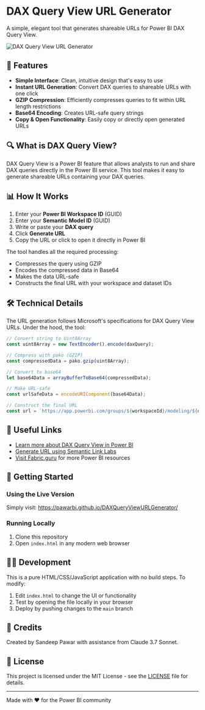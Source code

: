 # DAX Query View URL Generator

A simple, elegant tool that generates shareable URLs for Power BI DAX Query View.

![DAX Query View URL Generator](https://user-images.githubusercontent.com/your-username/your-repo/main/screenshot.png)

## 🚀 Features

- **Simple Interface**: Clean, intuitive design that's easy to use
- **Instant URL Generation**: Convert DAX queries to shareable URLs with one click
- **GZIP Compression**: Efficiently compresses queries to fit within URL length restrictions
- **Base64 Encoding**: Creates URL-safe query strings
- **Copy & Open Functionality**: Easily copy or directly open generated URLs

## 🔍 What is DAX Query View?

DAX Query View is a Power BI feature that allows analysts to run and share DAX queries directly in the Power BI service. This tool makes it easy to generate shareable URLs containing your DAX queries.

## 📊 How It Works

1. Enter your **Power BI Workspace ID** (GUID)
2. Enter your **Semantic Model ID** (GUID)
3. Write or paste your **DAX query**
4. Click **Generate URL**
5. Copy the URL or click to open it directly in Power BI

The tool handles all the required processing:
- Compresses the query using GZIP
- Encodes the compressed data in Base64
- Makes the data URL-safe
- Constructs the final URL with your workspace and dataset IDs

## 🛠️ Technical Details

The URL generation follows Microsoft's specifications for DAX Query View URLs. Under the hood, the tool:

```javascript
// Convert string to Uint8Array
const uint8Array = new TextEncoder().encode(daxQuery);

// Compress with pako (GZIP)
const compressedData = pako.gzip(uint8Array);

// Convert to base64
let base64Data = arrayBufferToBase64(compressedData);

// Make URL-safe
const urlSafeData = encodeURIComponent(base64Data);

// Construct the final URL
const url = `https://app.powerbi.com/groups/${workspaceId}/modeling/${datasetId}/daxQueryView?query=${urlSafeData}`;
```

## 🔗 Useful Links

- [Learn more about DAX Query View in Power BI](https://learn.microsoft.com/en-us/power-bi/transform-model/dax-query-view#dax-query-view-in-web)
- [Generate URL using Semantic Link Labs](https://semantic-link-labs.readthedocs.io/en/stable/sempy_labs.html#sempy_labs.generate_dax_query_view_url)
- [Visit Fabric.guru](https://www.fabric.guru) for more Power BI resources

## 🚀 Getting Started

### Using the Live Version

Simply visit: https://pawarbi.github.io/DAXQueryViewURLGenerator/

### Running Locally

1. Clone this repository
2. Open `index.html` in any modern web browser

## 👨‍💻 Development

This is a pure HTML/CSS/JavaScript application with no build steps. To modify:

1. Edit `index.html` to change the UI or functionality
2. Test by opening the file locally in your browser
3. Deploy by pushing changes to the `main` branch

## 📝 Credits

Created by Sandeep Pawar with assistance from Claude 3.7 Sonnet.

## 📄 License

This project is licensed under the MIT License - see the [LICENSE](LICENSE) file for details.

---

Made with ❤️ for the Power BI community
